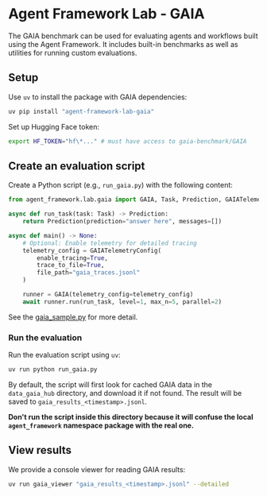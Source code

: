 # Agent Framework Lab - GAIA

The GAIA benchmark can be used for evaluating agents and workflows built using the Agent Framework.
It includes built-in benchmarks as well as utilities for running custom evaluations.

## Setup

Use `uv` to install the package with GAIA dependencies:

```bash
uv pip install "agent-framework-lab-gaia"
```

Set up Hugging Face token:

```bash
export HF_TOKEN="hf\*..." # must have access to gaia-benchmark/GAIA
```

## Create an evaluation script

Create a Python script (e.g., `run_gaia.py`) with the following content:

```python
from agent_framework.lab.gaia import GAIA, Task, Prediction, GAIATelemetryConfig

async def run_task(task: Task) -> Prediction:
    return Prediction(prediction="answer here", messages=[])

async def main() -> None:
    # Optional: Enable telemetry for detailed tracing
    telemetry_config = GAIATelemetryConfig(
        enable_tracing=True,
        trace_to_file=True,
        file_path="gaia_traces.jsonl"
    )

    runner = GAIA(telemetry_config=telemetry_config)
    await runner.run(run_task, level=1, max_n=5, parallel=2)
```

See the [gaia_sample.py](./samples/gaia_sample.py) for more detail.

### Run the evaluation

Run the evaluation script using `uv`:

```bash
uv run python run_gaia.py
```

By default, the script will first look for cached GAIA data in the `data_gaia_hub` directory,
and download it if not found.
The result will be saved to `gaia_results_<timestamp>.jsonl`.

**Don't run the script inside this directory because it will confuse the local `agent_framework` namespace
package with the real one.**

## View results

We provide a console viewer for reading GAIA results:

```bash
uv run gaia_viewer "gaia_results_<timestamp>.jsonl" --detailed
```
